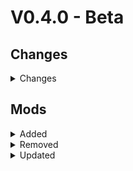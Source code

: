 # V0.4.0 - Beta

## Changes

<details>
<summary>Changes</summary>
- fixed Electric Fence from Mekanism Turrets & Fences
- Changed stats of turrets from Mekanism Turrets & Fences
- Added tooltips for Mekanism Turrets
- fixed default resourcepacks
- Changed Curvy Pipes settings
    - Curvy Pipes are more in line with mekanism stats
    - Curvy Pipe recipes modified
- Added hideitems.js to hide/remove unused/unneeded items from EMI

</details>

## Mods

<details>
<summary>Added</summary>
- Mekanism Weaponry
- Curvy Pipes

</details>

<details>
<summary>Removed</summary>

</details>

<details>
<summary>Updated</summary>

</details>

